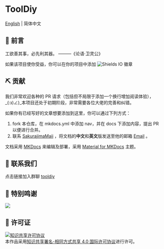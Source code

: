 # ToolDiy

[English](https://github.com/cargo-youth/ToolDiy/blob/main/README.md) | 简体中文

## 🤔 前言

工欲善其事，必先利其器。 ———《论语·卫灵公》

如果该项目使你受益，你可以在你的项目中添加 ![Shields IO](https://img.shields.io/badge/ToolDiy-Let's%20build%20the%20world%20with%20tools-%23eb4d4b) 徽章

## ⛏ 贡献

我们非常欢迎各种的 PR 请求（包括但不局限于添加一个换行增加阅读体验），_(:з)∠)_本项目还处于初期阶段，非常需要各位大佬的完善和纠错。

如果你有已经写好的文章想要添加到这里，你可以通过下列方式：

1. fork 本仓库，在 mkdocs.yml 中添加 nav，并在 docs 下添加内容，提出 PR 以便进行合并。
2. 联系 [SakurajimaMaii](https://github.com/SakurajimaMaii) ，将文档的**中文**和**英文**版发送至他的邮箱 <a href="mailto:guihy2019@gmail.com">Email</a> 。

文档采用 [MKDocs](https://www.mkdocs.org/) 来编辑及部署，采用 [Material for MKDocs](https://squidfunk.github.io/mkdocs-material/) 主题。

## 🤳 联系我们

点击链接加入群聊 [tooldiy](https://jq.qq.com/?_wv=1027&k=QCT1smVY)

## 💫 特别鸣谢

<!--  support by https://contrib.rocks -->
<a href="https://github.com/cargo-youth/ToolDiy/graphs/contributors">
  <img src="https://contrib.rocks/image?repo=cargo-youth/ToolDiy" />
</a>

## 📑 许可证

<a rel="license" href="http://creativecommons.org/licenses/by-sa/4.0/"><img alt="知识共享许可协议" style="border-width:0" src="https://i.creativecommons.org/l/by-sa/4.0/88x31.png" /></a><br />本作品采用<a rel="license" href="http://creativecommons.org/licenses/by-sa/4.0/">知识共享署名-相同方式共享 4.0 国际许可协议</a>进行许可。
